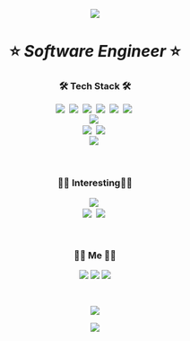 <p align="center">
	<img src="https://capsule-render.vercel.app/api?type=soft&color=auto&height=150&section=header&text=Seohuih%20Park&fontSize=70&animation=twinkling"/>
</p>

#### <h1 align="center"> ⭐ _Software Engineer_ ⭐ </h1>
	
<h3 align="center"> 🛠 Tech Stack 🛠 </h3>

<p align="center">
	<img src="https://img.shields.io/badge/Java-007396?style=flat-square&logo=Java&logoColor=white"/>&nbsp
	<img src="https://img.shields.io/badge/Kotlin-0095D5?style=flat-square&logo=Kotlin&logoColor=white"/>&nbsp
	<img src="https://img.shields.io/badge/JavaScript-F7DF1E?style=flat-square&logo=javascript&logoColor=white"/>&nbsp
	<img src="https://img.shields.io/badge/TypeScript-3178C6?style=flat-square&logo=TypeScript&logoColor=white"/>&nbsp
	<img src="https://img.shields.io/badge/C-A8B9CC?style=flat-square&logo=C&logoColor=white"/>&nbsp
	<img src="https://img.shields.io/badge/C++-00599C?style=flat-square&logo=C%2B%2B&logoColor=white"/>&nbsp
	<br>
	<img src="https://img.shields.io/badge/MySQL-4479A1?style=flat-square&logo=MySql&logoColor=white"/>&nbsp
	<br>
	<img src="https://img.shields.io/badge/SpringBoot-6DB33F?style=flat-square&logo=Spring&logoColor=white"/>&nbsp
	<img src="https://img.shields.io/badge/React-61DAFB?style=flat-square&logo=React&logoColor=white"/>&nbsp
	<br>
	<img src="https://img.shields.io/badge/AWS-232F3E?style=flat-square&logo=amazon-aws&logoColor=white"/>&nbsp 
</p>
<br>

<h3 align="center">✍🏻 Interesting✍🏻</h3>

<p align="center">
	<img src="https://img.shields.io/badge/Python-3776AB?style=flat-square&logo=Python&logoColor=white"/>&nbsp
	<br>
	<img src="https://img.shields.io/badge/Unity-000000?style=flat-square&logo=Unity&logoColor=white"/>&nbsp
	<img src="https://img.shields.io/badge/UnrealEngine-313131?style=flat-square&logo=Unreal-Engine&logoColor=white"/>&nbsp
</p>
<br>

<h3 align="center">🧙🏻 Me 🧙🏻</h3>

<p align="center">
	<a href="https://linkedin.com/in/seohui-park-685aaa131"><img src="https://img.shields.io/badge/LinkedIn-0077B5?style=flat-square&logo=linkedin&logoColor=white&link="https://linkedin.com/in/seohui-park-685aaa131"/></a>
	<a href="https://shplab.tistory.com"><img src="http://img.shields.io/badge/-Tech%20Blog-655ced?style=flat-square&logo=Blogger&link=https://shplab.tistory.com"/></a>
	<a href="mailto:parkseohuinim@gmail.com"><img src="https://img.shields.io/badge/Gmail-d14836?style=flat-square&logo=Gmail&logoColor=white&link=parkseohuinim@gmail.com"/></a>
</p>
<br>
	
<p align="center">
	<a href="https://hits.seeyoufarm.com">
		<img src="https://hits.seeyoufarm.com/api/count/incr/badge.svg?url=https%3A%2F%2Fgithub.com%2Fparkseohuinim&count_bg=%23743DC8&title_bg=%23555555&icon=&icon_color=%23E7E7E7&title=hits&edge_flat=false"/>
	</a>
</p>

<p align="center">
	<a href="https://github.com/anuraghazra/github-readme-stats">
		<img align="center" src="https://github-readme-stats.vercel.app/api?username=parkseohuinim&show_icons=true&theme=dracula"/>
	</a>
</p>
